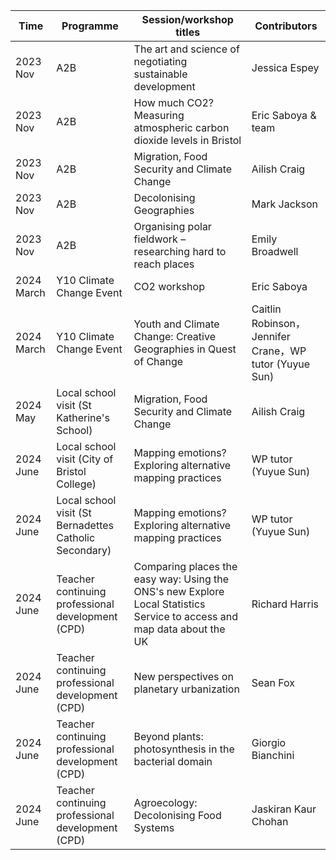 | Time | Programme  | Session/workshop titles             | Contributors | 
|------|------------|-------------------------------------|--------------| 
|2023 Nov|A2B|The art and science of negotiating sustainable development|Jessica Espey|
|2023 Nov|A2B|How much CO2? Measuring atmospheric carbon dioxide levels in Bristol|Eric Saboya & team|
|2023 Nov|A2B|Migration, Food Security and Climate Change|Ailish Craig|
|2023 Nov|A2B|Decolonising Geographies|Mark Jackson|
|2023 Nov|A2B|Organising polar fieldwork – researching hard to reach places|Emily Broadwell|
|2024 March|Y10 Climate Change Event|CO2 workshop|Eric Saboya|
|2024 March|Y10 Climate Change Event|Youth and Climate Change: Creative Geographies in Quest of Change|Caitlin Robinson，Jennifer Crane，WP tutor (Yuyue Sun)|
|2024 May|Local school visit (St Katherine's School)|Migration, Food Security and Climate Change|Ailish Craig|
|2024 June|Local school visit (City of Bristol College)|Mapping emotions? Exploring alternative mapping practices|WP tutor (Yuyue Sun)|
|2024 June|Local school visit (St Bernadettes Catholic Secondary)|Mapping emotions? Exploring alternative mapping practices|WP tutor (Yuyue Sun)|
|2024 June|Teacher continuing professional development (CPD)|Comparing places the easy way: Using the ONS's new Explore Local Statistics Service to access and map data about the UK|Richard Harris|
|2024 June|Teacher continuing professional development (CPD)|New perspectives on planetary urbanization|Sean Fox|
|2024 June|Teacher continuing professional development (CPD)|Beyond plants: photosynthesis in the bacterial domain|Giorgio Bianchini|
|2024 June|Teacher continuing professional development (CPD)|Agroecology: Decolonising Food Systems|Jaskiran Kaur Chohan|

